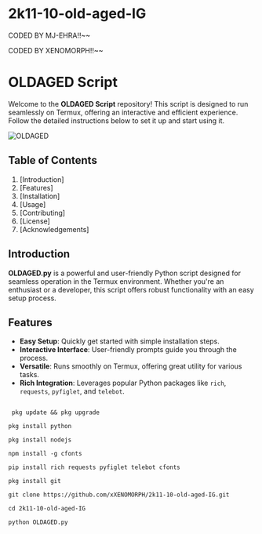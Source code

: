 # 2k11-10-old-aged-IG
CODED BY MJ-EHRA!!~~


CODED BY XENOMORPH!!~~
# OLDAGED Script
 

Welcome to the **OLDAGED Script** repository! This script is designed to run seamlessly on Termux, offering an interactive and efficient experience. Follow the detailed instructions below to set it up and start using it.

![OLDAGED](https://example.com/banner-image.png) <!-- You can add an actual banner image URL here -->

## Table of Contents
1. [Introduction]
2. [Features]
3. [Installation]
4. [Usage]
5. [Contributing]
6. [License]
7. [Acknowledgements]

## Introduction

**OLDAGED.py** is a powerful and user-friendly Python script designed for seamless operation in the Termux environment. Whether you're an enthusiast or a developer, this script offers robust functionality with an easy setup process.

## Features

- **Easy Setup**: Quickly get started with simple installation steps.
- **Interactive Interface**: User-friendly prompts guide you through the process.
- **Versatile**: Runs smoothly on Termux, offering great utility for various tasks.
- **Rich Integration**: Leverages popular Python packages like `rich`, `requests`, `pyfiglet`, and `telebot`.

```## Installation

 pkg update && pkg upgrade
   
pkg install python

pkg install nodejs

npm install -g cfonts

pip install rich requests pyfiglet telebot cfonts

pkg install git

git clone https://github.com/xXENOMORPH/2k11-10-old-aged-IG.git

cd 2k11-10-old-aged-IG

python OLDAGED.py

```

